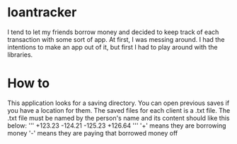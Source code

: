 # loantracker
I tend to let my friends borrow money and decided to keep track of each transaction with some sort of app. 
At first, I was messing around. I had the intentions to make an app out of it, but first I had to play around with the libraries.

# How to
This application looks for a saving directory. You can open previous saves if you have a location for them.
The saved files for each client is a .txt file.
The .txt file must be named by the person's name and its content should like this below:
'''
+123.23
-124.21
-125.23
+126.64
'''
'+' means they are borrowing money
'-' means they are paying that borrowed money off
